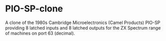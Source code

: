 # PIO-SP-clone
A clone of the 1980s Cambridge Microelectronics (Camel Products) PIO-SP providing 8 latched inputs and 8 latched outputs for the ZX Spectrum range of machines on port 63 (decimal).
